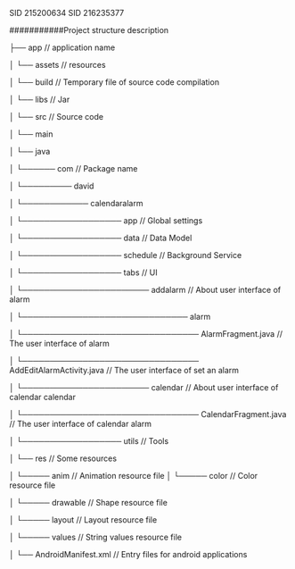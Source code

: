 SID 215200634 
SID 216235377


###########Project structure description

├── app                       		          								// application name

│   └── assets                    		      								// resources

│   └── build                    		      								// Temporary file of source code compilation

│   └── libs                    		      								// Jar

│	└── src                     		      								// Source code

│		└── main                		

│			└── java            		

│			└────── com                       								// Package name

│			└───────── david

│			└──────────── calendaralarm

│			└────────────────── app           								// Global settings 

│			└────────────────── data          								// Data Model

│			└────────────────── schedule      								// Background Service

│			└────────────────── tabs          								// UI

│			└─────────────────────── addalarm 								// About user interface of alarm

│			└────────────────────────────── alarm

│			└──────────────────────────────── AlarmFragment.java            // The user interface of alarm

│			└──────────────────────────────── AddEditAlarmActivity.java     // The user interface of set an alarm

│			└─────────────────────── calendar                               // About user interface of calendar calendar

│			└──────────────────────────────── CalendarFragment.java         // The user interface of calendar alarm

│			└────────────────── utils	      								// Tools

│			└── res            		          								// Some resources

│			└───── anim            		          						    // Animation resource file
│			└───── color            		          						// Color resource file

│			└───── drawable            		          						// Shape resource file

│			└───── layout            		          						// Layout resource file

│			└───── values            		          						// String values resource file

│			└── AndroidManifest.xml           								// Entry files for android applications

